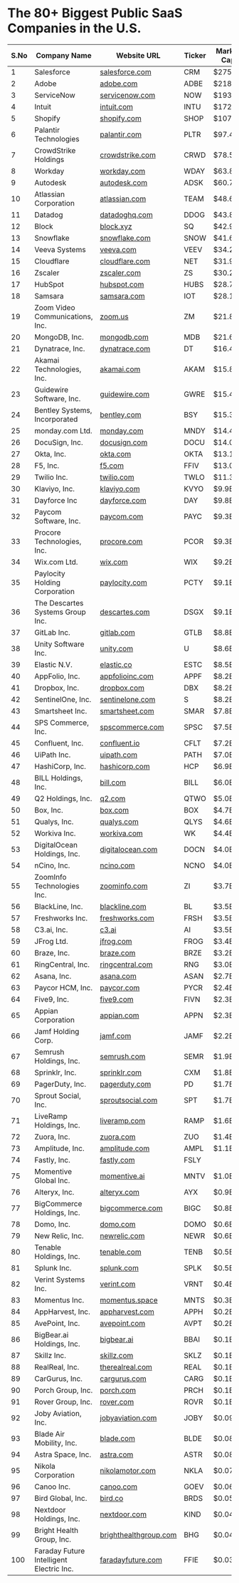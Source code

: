 # The 80+ Biggest Public SaaS Companies in the U.S.

| S.No | Company Name                     | Website URL                            | Ticker | Market Cap |
|------|-----------------------------------|----------------------------------------|--------|------------|
| 1    | Salesforce                 | [salesforce.com](https://www.salesforce.com/) | CRM    | $275.4B    |
| 2    | Adobe                      | [adobe.com](https://www.adobe.com)     | ADBE   | $218.1B    |
| 3    | ServiceNow                | [servicenow.com](https://www.servicenow.com) | NOW    | $193.2B    |
| 4    | Intuit                      | [intuit.com](https://www.intuit.com)   | INTU   | $172.9B    |
| 5    | Shopify                     | [shopify.com](https://www.shopify.com) | SHOP   | $107.8B    |
| 6    | Palantir Technologies       | [palantir.com](https://www.palantir.com) | PLTR   | $97.4B     |
| 7    | CrowdStrike Holdings      | [crowdstrike.com](https://www.crowdstrike.com) | CRWD   | $78.5B     |
| 8    | Workday             | [workday.com](https://www.workday.com) | WDAY   | $63.8B     |
| 9    | Autodesk                   | [autodesk.com](https://www.autodesk.com) | ADSK   | $60.7B     |
| 10   | Atlassian Corporation            | [atlassian.com](https://www.atlassian.com) | TEAM   | $48.6B     |
| 11   | Datadog                    | [datadoghq.com](https://www.datadoghq.com) | DDOG   | $43.8B     |
| 12   | Block                      | [block.xyz](https://www.block.xyz)     | SQ     | $42.9B     |
| 13   | Snowflake                   | [snowflake.com](https://www.snowflake.com) | SNOW   | $41.6B     |
| 14   | Veeva Systems               | [veeva.com](https://www.veeva.com)     | VEEV   | $34.2B     |
| 15   | Cloudflare                 | [cloudflare.com](https://www.cloudflare.com) | NET    | $31.9B     |
| 16   | Zscaler                    | [zscaler.com](https://www.zscaler.com) | ZS     | $30.2B     |
| 17   | HubSpot                    | [hubspot.com](https://www.hubspot.com) | HUBS   | $28.7B     |
| 18   | Samsara                     | [samsara.com](https://www.samsara.com) | IOT    | $28.1B     |
| 19   | Zoom Video Communications, Inc.  | [zoom.us](https://www.zoom.us)         | ZM     | $21.8B     |
| 20   | MongoDB, Inc.                    | [mongodb.com](https://www.mongodb.com) | MDB    | $21.6B     |
| 21   | Dynatrace, Inc.                  | [dynatrace.com](https://www.dynatrace.com) | DT     | $16.4B     |
| 22   | Akamai Technologies, Inc.        | [akamai.com](https://www.akamai.com)  | AKAM   | $15.8B     |
| 23   | Guidewire Software, Inc.         | [guidewire.com](https://www.guidewire.com) | GWRE   | $15.4B     |
| 24   | Bentley Systems, Incorporated    | [bentley.com](https://www.bentley.com) | BSY    | $15.3B     |
| 25   | monday.com Ltd.                  | [monday.com](https://www.monday.com) | MNDY   | $14.4B     |
| 26   | DocuSign, Inc.                   | [docusign.com](https://www.docusign.com) | DOCU   | $14.0B     |
| 27   | Okta, Inc.                       | [okta.com](https://www.okta.com)      | OKTA   | $13.1B     |
| 28   | F5, Inc.                         | [f5.com](https://www.f5.com)          | FFIV   | $13.0B     |
| 29   | Twilio Inc.                      | [twilio.com](https://www.twilio.com)  | TWLO   | $11.3B     |
| 30   | Klaviyo, Inc.                    | [klaviyo.com](https://www.klaviyo.com) | KVYO   | $9.9B      |
| 31   | Dayforce Inc                     | [dayforce.com](https://www.dayforce.com) | DAY    | $9.8B      |
| 32   | Paycom Software, Inc.            | [paycom.com](https://www.paycom.com)  | PAYC   | $9.3B      |
| 33   | Procore Technologies, Inc.       | [procore.com](https://www.procore.com) | PCOR   | $9.3B      |
| 34   | Wix.com Ltd.                     | [wix.com](https://www.wix.com)        | WIX    | $9.2B      |
| 35   | Paylocity Holding Corporation    | [paylocity.com](https://www.paylocity.com) | PCTY   | $9.1B      |
| 36   | The Descartes Systems Group Inc. | [descartes.com](https://www.descartes.com) | DSGX   | $9.1B      |
| 37   | GitLab Inc.                      | [gitlab.com](https://www.gitlab.com)  | GTLB   | $8.8B      |
| 38   | Unity Software Inc.              | [unity.com](https://www.unity.com)    | U      | $8.6B      |
| 39   | Elastic N.V.                     | [elastic.co](https://www.elastic.co)  | ESTC   | $8.5B      |
| 40   | AppFolio, Inc.                   | [appfolioinc.com](https://www.appfolioinc.com) | APPF   | $8.2B      |
| 41   | Dropbox, Inc.                    | [dropbox.com](https://www.dropbox.com) | DBX    | $8.2B      |
| 42   | SentinelOne, Inc.                | [sentinelone.com](https://www.sentinelone.com) | S      | $8.2B      |
| 43   | Smartsheet Inc.                  | [smartsheet.com](https://www.smartsheet.com) | SMAR   | $7.8B      |
| 44   | SPS Commerce, Inc.               | [spscommerce.com](https://www.spscommerce.com) | SPSC   | $7.5B      |
| 45   | Confluent, Inc.                  | [confluent.io](https://www.confluent.io) | CFLT   | $7.2B      |
| 46   | UiPath Inc.                      | [uipath.com](https://www.uipath.com)  | PATH   | $7.0B      |
| 47   | HashiCorp, Inc.                  | [hashicorp.com](https://www.hashicorp.com) | HCP    | $6.9B      |
| 48   | BILL Holdings, Inc.              | [bill.com](https://www.bill.com)      | BILL   | $6.0B      |
| 49   | Q2 Holdings, Inc.                | [q2.com](https://www.q2.com)          | QTWO   | $5.0B      |
| 50   | Box, Inc.                        | [box.com](https://www.box.com)        | BOX    | $4.7B      |
| 51   | Qualys, Inc.                     | [qualys.com](https://www.qualys.com)  | QLYS   | $4.6B      |
| 52   | Workiva Inc.                     | [workiva.com](https://www.workiva.com) | WK     | $4.4B      |
| 53   | DigitalOcean Holdings, Inc.      | [digitalocean.com](https://www.digitalocean.com) | DOCN   | $4.0B      |
| 54   | nCino, Inc.                      | [ncino.com](https://www.ncino.com)    | NCNO   | $4.0B      |
| 55   | ZoomInfo Technologies Inc.       | [zoominfo.com](https://www.zoominfo.com) | ZI     | $3.7B      |
| 56   | BlackLine, Inc.                  | [blackline.com](https://www.blackline.com) | BL     | $3.5B      |
| 57   | Freshworks Inc.                  | [freshworks.com](https://www.freshworks.com) | FRSH   | $3.5B      |
| 58   | C3.ai, Inc.                      | [c3.ai](https://www.c3.ai)            | AI     | $3.5B      |
| 59   | JFrog Ltd.                       | [jfrog.com](https://www.jfrog.com)    | FROG   | $3.4B      |
| 60   | Braze, Inc.                      | [braze.com](https://www.braze.com)    | BRZE   | $3.2B      |
| 61   | RingCentral, Inc.                | [ringcentral.com](https://www.ringcentral.com) | RNG    | $3.0B      |
| 62   | Asana, Inc.                      | [asana.com](https://www.asana.com)    | ASAN   | $2.7B      |
| 63   | Paycor HCM, Inc.                 | [paycor.com](https://www.paycor.com)  | PYCR   | $2.4B      |
| 64   | Five9, Inc.                      | [five9.com](https://www.five9.com)    | FIVN   | $2.3B      |
| 65   | Appian Corporation               | [appian.com](https://www.appian.com)  | APPN   | $2.3B      |
| 66   | Jamf Holding Corp.               | [jamf.com](https://www.jamf.com)      | JAMF   | $2.2B      |
| 67   | Semrush Holdings, Inc.           | [semrush.com](https://www.semrush.com) | SEMR   | $1.9B      |
| 68   | Sprinklr, Inc.                   | [sprinklr.com](https://www.sprinklr.com) | CXM    | $1.8B      |
| 69   | PagerDuty, Inc.                  | [pagerduty.com](https://www.pagerduty.com) | PD     | $1.7B      |
| 70   | Sprout Social, Inc.              | [sproutsocial.com](https://www.sproutsocial.com) | SPT    | $1.7B      |
| 71   | LiveRamp Holdings, Inc.          | [liveramp.com](https://www.liveramp.com) | RAMP   | $1.6B      |
| 72   | Zuora, Inc.                      | [zuora.com](https://www.zuora.com)    | ZUO    | $1.4B      |
| 73   | Amplitude, Inc.                  | [amplitude.com](https://www.amplitude.com) | AMPL   | $1.1B      |
| 74   | Fastly, Inc.                     | [fastly.com](https://www.fastly.com)  | FSLY
| 75   | Momentive Global Inc.            | [momentive.ai](https://www.momentive.ai) | MNTV | $1.0B      |
| 76   | Alteryx, Inc.                    | [alteryx.com](https://www.alteryx.com) | AYX    | $0.9B      |
| 77   | BigCommerce Holdings, Inc.       | [bigcommerce.com](https://www.bigcommerce.com) | BIGC | $0.8B      |
| 78   | Domo, Inc.                       | [domo.com](https://www.domo.com)      | DOMO   | $0.6B      |
| 79   | New Relic, Inc.                  | [newrelic.com](https://www.newrelic.com) | NEWR | $0.6B      |
| 80   | Tenable Holdings, Inc.           | [tenable.com](https://www.tenable.com) | TENB   | $0.5B      |
| 81   | Splunk Inc.                      | [splunk.com](https://www.splunk.com)  | SPLK   | $0.5B      |
| 82   | Verint Systems Inc.              | [verint.com](https://www.verint.com)  | VRNT   | $0.4B      |
| 83   | Momentus Inc.                    | [momentus.space](https://www.momentus.space) | MNTS | $0.3B      |
| 84   | AppHarvest, Inc.                 | [appharvest.com](https://www.appharvest.com) | APPH | $0.2B      |
| 85   | AvePoint, Inc.                   | [avepoint.com](https://www.avepoint.com) | AVPT | $0.2B      |
| 86   | BigBear.ai Holdings, Inc.        | [bigbear.ai](https://www.bigbear.ai)  | BBAI   | $0.1B      |
| 87   | Skillz Inc.                      | [skillz.com](https://www.skillz.com)  | SKLZ   | $0.1B      |
| 88   | RealReal, Inc.                   | [therealreal.com](https://www.therealreal.com) | REAL | $0.1B      |
| 89   | CarGurus, Inc.                   | [cargurus.com](https://www.cargurus.com) | CARG  | $0.1B      |
| 90   | Porch Group, Inc.                | [porch.com](https://www.porch.com)    | PRCH   | $0.1B      |
| 91   | Rover Group, Inc.                | [rover.com](https://www.rover.com)    | ROVR   | $0.1B      |
| 92   | Joby Aviation, Inc.              | [jobyaviation.com](https://www.jobyaviation.com) | JOBY | $0.09B    |
| 93   | Blade Air Mobility, Inc.         | [blade.com](https://www.blade.com)    | BLDE   | $0.08B     |
| 94   | Astra Space, Inc.                | [astra.com](https://www.astra.com)    | ASTR   | $0.08B     |
| 95   | Nikola Corporation               | [nikolamotor.com](https://www.nikolamotor.com) | NKLA | $0.07B    |
| 96   | Canoo Inc.                       | [canoo.com](https://www.canoo.com)    | GOEV   | $0.06B     |
| 97   | Bird Global, Inc.                | [bird.co](https://www.bird.co)        | BRDS   | $0.05B     |
| 98   | Nextdoor Holdings, Inc.          | [nextdoor.com](https://www.nextdoor.com) | KIND | $0.04B     |
| 99   | Bright Health Group, Inc.        | [brighthealthgroup.com](https://www.brighthealthgroup.com) | BHG | $0.04B |
| 100  | Faraday Future Intelligent Electric Inc. | [faradayfuture.com](https://www.faradayfuture.com) | FFIE | $0.03B |





